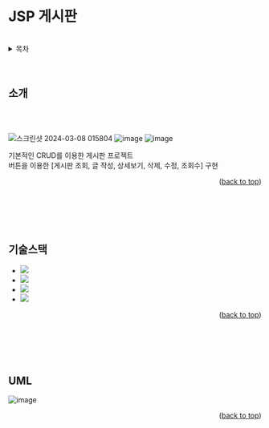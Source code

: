 
JSP 게시판
==
<br/>

<!-- TABLE OF CONTENTS -->
<details>
  <summary>목차</summary>
  <ol>
    <li>
      <a href="#소개">소개</a>
    </li>
    <li>
      <a href="#기술스택">기술스택</a>
    </li>
    <li>
      <a href="#UML">UML</a>
    </li>
</details>



<br/>
<br/>

<!-- ABOUT THE PROJECT -->
## 소개
<br/>
<br/>



![스크린샷 2024-03-08 015804](https://github.com/kty1210/jsp_board/assets/154123644/7a7a7be4-8786-4f3e-87d6-87273d457689)
![image](https://github.com/kty1210/jsp_board/assets/154123644/bd97d12c-4d29-4388-988b-6acfce1c6caa)
![image](https://github.com/kty1210/jsp_board/assets/154123644/f230b4ab-a2ab-4330-ba26-8adb54eb606b)

기본적인 CRUD를 이용한 게시판 프로젝트
<br/>
버튼을 이용한 [게시판 조회, 글 작성, 상세보기, 삭제, 수정, 조회수] 구현

<p align="right">(<a href="#readme-top">back to top</a>)</p>

<br/>
<br/>
<br/>
<br/>


<!-- 기술스택 -->
## 기술스택


* <img src="https://img.shields.io/badge/EclipseIDE-2C2255?style=for-the-badge&logo=EclipseIDE&logoColor=white">
* <img src="https://img.shields.io/badge/oracle-F80000?style=for-the-badge&logo=oracle&logoColor=white">
* <img src="https://img.shields.io/badge/openjdk-000000?style=for-the-badge&logo=openjdk&logoColor=white">
* <img src="https://img.shields.io/badge/apachetomcat-F8DC75?style=for-the-badge&logo=apachetomcat&logoColor=white">

<p align="right">(<a href="#readme-top">back to top</a>)</p>

<br/>
<br/>
<br/>
<br/>

## UML

![image](https://github.com/kty1210/jsp_board/assets/154123644/4e2a4068-4f2c-4527-b62f-a1ae373d037e)

<p align="right">(<a href="#readme-top">back to top</a>)</p>

